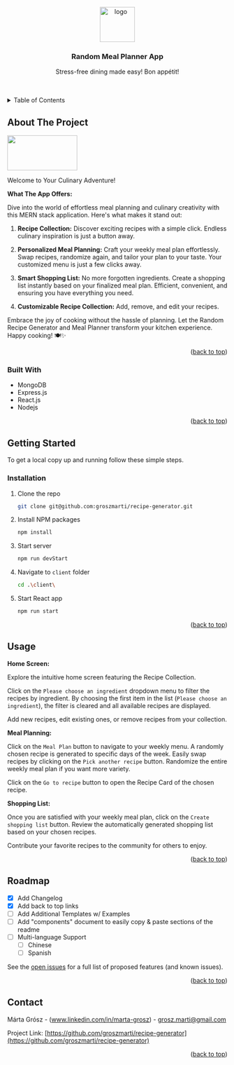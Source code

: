 <!-- PROJECT LOGO -->
<br />
<div align="center">
    <img src="images//meal_planner_logo.png" alt="logo" width="80" height="80">

  <h3 align="center">Random Meal Planner App</h3>

  <p align="center">
    Stress-free dining made easy! Bon appétit!
    <br/>
    <br/>
    <br/>
</div>



<!-- TABLE OF CONTENTS -->
<details>
  <summary>Table of Contents</summary>
  <ol>
    <li>
        <a href="#about-the-project">About The Project</a>
        <ul>
            <li><a href="#built-with">Built With</a></li>
        </ul>
    </li>
    <li><a href="#usage">Usage</a></li>
    <li><a href="#contact">Contact</a></li>
</ol>

</details>



<!-- ABOUT THE PROJECT -->
## About The Project

<img src="images//meal_planner_app_screenshot.png" width="160" height="80"> 

Welcome to Your Culinary Adventure!

<b>What The App Offers:</b>

Dive into the world of effortless meal planning and culinary creativity with this MERN stack application. Here's what makes it stand out:

1. <b>Recipe Collection:</b>
Discover exciting recipes with a simple click. Endless culinary inspiration is just a button away. 

2. <b>Personalized Meal Planning:</b>
Craft your weekly meal plan effortlessly. Swap recipes, randomize again, and tailor your plan to your taste. Your customized menu is just a few clicks away.

3. <b>Smart Shopping List:</b>
No more forgotten ingredients. Create a shopping list instantly based on your finalized meal plan. Efficient, convenient, and ensuring you have everything you need.

4. <b>Customizable Recipe Collection:</b>
Add, remove, and edit your recipes. 

Embrace the joy of cooking without the hassle of planning. Let the Random Recipe Generator and Meal Planner transform your kitchen experience. Happy cooking! 🍽️✨

<p align="right">(<a href="#readme-top">back to top</a>)</p>



### Built With

* MongoDB
* Express.js
* React.js
* Nodejs



<p align="right">(<a href="#readme-top">back to top</a>)</p>



<!-- GETTING STARTED -->
## Getting Started

To get a local copy up and running follow these simple steps.

### Installation

1. Clone the repo
   ```sh
   git clone git@github.com:groszmarti/recipe-generator.git
   ```
2. Install NPM packages
   ```sh
   npm install
   ```
3. Start server
   ```sh
   npm run devStart
   ```
4. Navigate to `client` folder
   ```sh
   cd .\client\
   ```
5. Start React app
   ```sh
   npm run start
   ```


<p align="right">(<a href="#readme-top">back to top</a>)</p>



<!-- USAGE EXAMPLES -->
## Usage

<b>Home Screen:</b>

Explore the intuitive home screen featuring the Recipe Collection.

Click on the `Please choose an ingredient` dropdown menu to filter the recipes by ingredient. By choosing the first item in the list (`Please choose an ingredient`), the filter is cleared and all available recipes are displayed.

Add new recipes, edit existing ones, or remove recipes from your collection.


<b>Meal Planning:</b>

Click on the `Meal Plan` button to navigate to your weekly menu.
A randomly chosen recipe is generated to specific days of the week.
Easily swap recipes by clicking on the `Pick another recipe` button. Randomize the entire weekly meal plan if you want more variety.

Click on the `Go to recipe` button to open the Recipe Card of the chosen recipe.

<b>Shopping List:</b>

Once you are satisfied with your weekly meal plan, click on the `Create shopping list` button.
Review the automatically generated shopping list based on your chosen recipes.


Contribute your favorite recipes to the community for others to enjoy.

<p align="right">(<a href="#readme-top">back to top</a>)</p>



<!-- ROADMAP -->
## Roadmap

- [x] Add Changelog
- [x] Add back to top links
- [ ] Add Additional Templates w/ Examples
- [ ] Add "components" document to easily copy & paste sections of the readme
- [ ] Multi-language Support
    - [ ] Chinese
    - [ ] Spanish

See the [open issues](https://github.com/othneildrew/Best-README-Template/issues) for a full list of proposed features (and known issues).

<p align="right">(<a href="#readme-top">back to top</a>)</p>





<!-- CONTACT -->
## Contact

Márta Grósz - (www.linkedin.com/in/marta-grosz) - grosz.marti@gmail.com

Project Link: [https://github.com/groszmarti/recipe-generator](https://github.com/groszmarti/recipe-generator)

<p align="right">(<a href="#readme-top">back to top</a>)</p>



